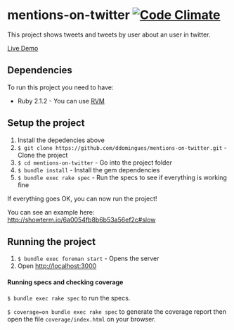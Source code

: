 # mentions-on-twitter [![Code Climate](https://codeclimate.com/github/ddomingues/mentions-on-twitter/badges/gpa.svg)](https://codeclimate.com/github/ddomingues/mentions-on-twitter)

This project shows tweets and tweets by user about an user in twitter.

[Live Demo](http://mentions-on-twitter.herokuapp.com)

## Dependencies

To run this project you need to have:

* Ruby 2.1.2 - You can use [RVM](http://rvm.io)

## Setup the project

1. Install the depedencies above
2. `$ git clone https://github.com/ddomingues/mentions-on-twitter.git` - Clone the project
3. `$ cd mentions-on-twitter` - Go into the project folder
4. `$ bundle install` - Install the gem dependencies
6. `$ bundle exec rake spec` - Run the specs to see if everything is working fine

If everything goes OK, you can now run the project!

You can see an example here: http://showterm.io/6a0054fb8b6b53a56ef2c#slow

## Running the project

1. `$ bundle exec foreman start` - Opens the server
2. Open [http://localhost:3000](http://localhost:3000)

#### Running specs and checking coverage

`$ bundle exec rake spec` to run the specs.

`$ coverage=on bundle exec rake spec` to generate the coverage report then open the file `coverage/index.html` on your browser.
